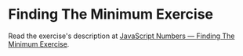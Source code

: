 
# Finding The Minimum Exercise

Read the exercise's description at [JavaScript Numbers — Finding The Minimum Exercise](https://www.codeguage.com/courses/js/numbers-finding-the-minimum-exercise).